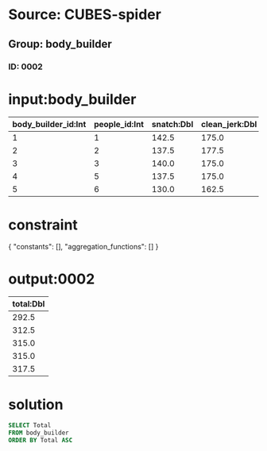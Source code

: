 # Source: CUBES-spider
## Group: body_builder
### ID: 0002

# input:body_builder

| body_builder_id:Int | people_id:Int | snatch:Dbl | clean_jerk:Dbl | total:Dbl |
|---|---|---|---|---|
| 1 | 1 | 142.5 | 175.0 | 317.5 |
| 2 | 2 | 137.5 | 177.5 | 315.0 |
| 3 | 3 | 140.0 | 175.0 | 315.0 |
| 4 | 5 | 137.5 | 175.0 | 312.5 |
| 5 | 6 | 130.0 | 162.5 | 292.5 |

# constraint

{
  "constants": [],
  "aggregation_functions": []
}

# output:0002

| total:Dbl |
|---|
| 292.5 |
| 312.5 |
| 315.0 |
| 315.0 |
| 317.5 |

# solution

```sql
SELECT Total
FROM body_builder
ORDER BY Total ASC
```
